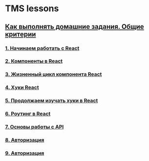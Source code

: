 # TMS lessons

## [Как выполнять домашние задания. Общие критерии](./homework-guidelines.md)

### [1. Начинаем работать с React](./lesson1/lesson1.md)

### [2. Компоненты в React](./lesson2/lesson2.md)

### [3. Жизненный цикл компонента React](./lesson3/lesson3.md)

### [4. Хуки React](./lesson4/lesson4.md)

### [5. Продолжаем изучать хуки в React](./lesson5/lesson5.md)

### [6. Роутинг в React](./lesson6/lesson6.md)

### [7. Основы работы с API](./lesson7/lesson7.md)

### [8. Авторизация](./lesson8/lesson8.md)

### [9. Авторизация](./lesson9/lesson9.md)
